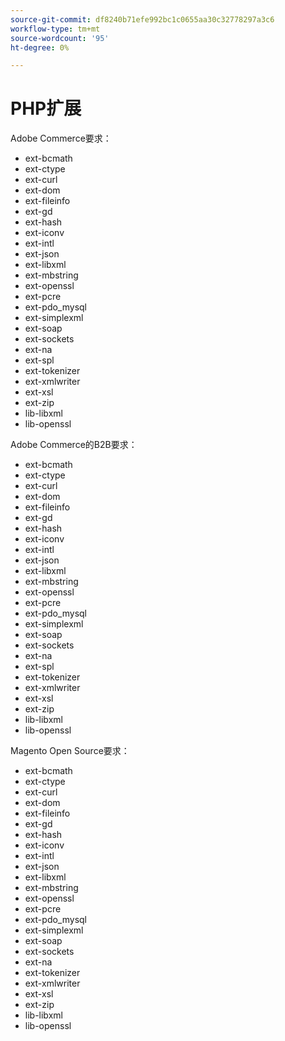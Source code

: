 ```yaml
---
source-git-commit: df8240b71efe992bc1c0655aa30c32778297a3c6
workflow-type: tm+mt
source-wordcount: '95'
ht-degree: 0%

---
```

# PHP扩展

Adobe Commerce要求：

- ext-bcmath
- ext-ctype
- ext-curl
- ext-dom
- ext-fileinfo
- ext-gd
- ext-hash
- ext-iconv
- ext-intl
- ext-json
- ext-libxml
- ext-mbstring
- ext-openssl
- ext-pcre
- ext-pdo_mysql
- ext-simplexml
- ext-soap
- ext-sockets
- ext-na
- ext-spl
- ext-tokenizer
- ext-xmlwriter
- ext-xsl
- ext-zip
- lib-libxml
- lib-openssl

Adobe Commerce的B2B要求：

- ext-bcmath
- ext-ctype
- ext-curl
- ext-dom
- ext-fileinfo
- ext-gd
- ext-hash
- ext-iconv
- ext-intl
- ext-json
- ext-libxml
- ext-mbstring
- ext-openssl
- ext-pcre
- ext-pdo_mysql
- ext-simplexml
- ext-soap
- ext-sockets
- ext-na
- ext-spl
- ext-tokenizer
- ext-xmlwriter
- ext-xsl
- ext-zip
- lib-libxml
- lib-openssl

Magento Open Source要求：

- ext-bcmath
- ext-ctype
- ext-curl
- ext-dom
- ext-fileinfo
- ext-gd
- ext-hash
- ext-iconv
- ext-intl
- ext-json
- ext-libxml
- ext-mbstring
- ext-openssl
- ext-pcre
- ext-pdo_mysql
- ext-simplexml
- ext-soap
- ext-sockets
- ext-na
- ext-tokenizer
- ext-xmlwriter
- ext-xsl
- ext-zip
- lib-libxml
- lib-openssl
